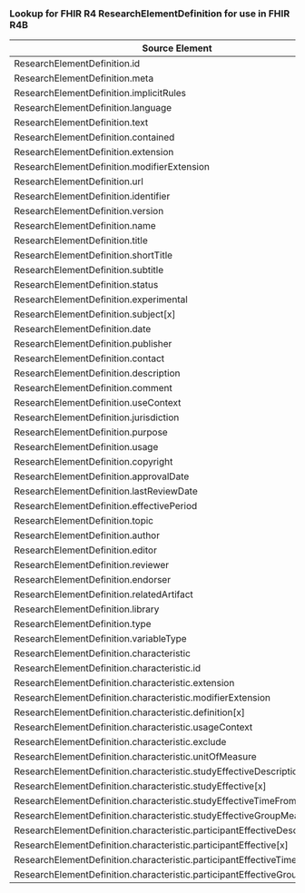 ### Lookup for FHIR R4 ResearchElementDefinition for use in FHIR R4B

| Source Element | Usage | Target |
| -------------- | ----- | ------ |
| ResearchElementDefinition.id | UseElementSameName | ResearchElementDefinition.id |
| ResearchElementDefinition.meta | UseElementSameName | ResearchElementDefinition.meta |
| ResearchElementDefinition.implicitRules | UseElementSameName | ResearchElementDefinition.implicitRules |
| ResearchElementDefinition.language | UseElementSameName | ResearchElementDefinition.language |
| ResearchElementDefinition.text | UseElementSameName | ResearchElementDefinition.text |
| ResearchElementDefinition.contained | UseElementSameName | ResearchElementDefinition.contained |
| ResearchElementDefinition.extension | UseElementSameName | ResearchElementDefinition.extension |
| ResearchElementDefinition.modifierExtension | UseElementSameName | ResearchElementDefinition.modifierExtension |
| ResearchElementDefinition.url | UseElementSameName | ResearchElementDefinition.url |
| ResearchElementDefinition.identifier | UseElementSameName | ResearchElementDefinition.identifier |
| ResearchElementDefinition.version | UseElementSameName | ResearchElementDefinition.version |
| ResearchElementDefinition.name | UseElementSameName | ResearchElementDefinition.name |
| ResearchElementDefinition.title | UseElementSameName | ResearchElementDefinition.title |
| ResearchElementDefinition.shortTitle | UseElementSameName | ResearchElementDefinition.shortTitle |
| ResearchElementDefinition.subtitle | UseElementSameName | ResearchElementDefinition.subtitle |
| ResearchElementDefinition.status | UseElementSameName | ResearchElementDefinition.status |
| ResearchElementDefinition.experimental | UseElementSameName | ResearchElementDefinition.experimental |
| ResearchElementDefinition.subject[x] | UseElementSameName | ResearchElementDefinition.subject[x] |
| ResearchElementDefinition.date | UseElementSameName | ResearchElementDefinition.date |
| ResearchElementDefinition.publisher | UseElementSameName | ResearchElementDefinition.publisher |
| ResearchElementDefinition.contact | UseElementSameName | ResearchElementDefinition.contact |
| ResearchElementDefinition.description | UseElementSameName | ResearchElementDefinition.description |
| ResearchElementDefinition.comment | UseElementSameName | ResearchElementDefinition.comment |
| ResearchElementDefinition.useContext | UseElementSameName | ResearchElementDefinition.useContext |
| ResearchElementDefinition.jurisdiction | UseElementSameName | ResearchElementDefinition.jurisdiction |
| ResearchElementDefinition.purpose | UseElementSameName | ResearchElementDefinition.purpose |
| ResearchElementDefinition.usage | UseElementSameName | ResearchElementDefinition.usage |
| ResearchElementDefinition.copyright | UseElementSameName | ResearchElementDefinition.copyright |
| ResearchElementDefinition.approvalDate | UseElementSameName | ResearchElementDefinition.approvalDate |
| ResearchElementDefinition.lastReviewDate | UseElementSameName | ResearchElementDefinition.lastReviewDate |
| ResearchElementDefinition.effectivePeriod | UseElementSameName | ResearchElementDefinition.effectivePeriod |
| ResearchElementDefinition.topic | UseElementSameName | ResearchElementDefinition.topic |
| ResearchElementDefinition.author | UseElementSameName | ResearchElementDefinition.author |
| ResearchElementDefinition.editor | UseElementSameName | ResearchElementDefinition.editor |
| ResearchElementDefinition.reviewer | UseElementSameName | ResearchElementDefinition.reviewer |
| ResearchElementDefinition.endorser | UseElementSameName | ResearchElementDefinition.endorser |
| ResearchElementDefinition.relatedArtifact | UseElementSameName | ResearchElementDefinition.relatedArtifact |
| ResearchElementDefinition.library | UseElementSameName | ResearchElementDefinition.library |
| ResearchElementDefinition.type | UseElementSameName | ResearchElementDefinition.type |
| ResearchElementDefinition.variableType | UseElementSameName | ResearchElementDefinition.variableType |
| ResearchElementDefinition.characteristic | UseElementSameName | ResearchElementDefinition.characteristic |
| ResearchElementDefinition.characteristic.id | UseElementSameName | ResearchElementDefinition.characteristic.id |
| ResearchElementDefinition.characteristic.extension | UseElementSameName | ResearchElementDefinition.characteristic.extension |
| ResearchElementDefinition.characteristic.modifierExtension | UseElementSameName | ResearchElementDefinition.characteristic.modifierExtension |
| ResearchElementDefinition.characteristic.definition[x] | UseElementSameName | ResearchElementDefinition.characteristic.definition[x] |
| ResearchElementDefinition.characteristic.usageContext | UseElementSameName | ResearchElementDefinition.characteristic.usageContext |
| ResearchElementDefinition.characteristic.exclude | UseElementSameName | ResearchElementDefinition.characteristic.exclude |
| ResearchElementDefinition.characteristic.unitOfMeasure | UseElementSameName | ResearchElementDefinition.characteristic.unitOfMeasure |
| ResearchElementDefinition.characteristic.studyEffectiveDescription | UseElementSameName | ResearchElementDefinition.characteristic.studyEffectiveDescription |
| ResearchElementDefinition.characteristic.studyEffective[x] | UseElementSameName | ResearchElementDefinition.characteristic.studyEffective[x] |
| ResearchElementDefinition.characteristic.studyEffectiveTimeFromStart | UseElementSameName | ResearchElementDefinition.characteristic.studyEffectiveTimeFromStart |
| ResearchElementDefinition.characteristic.studyEffectiveGroupMeasure | UseElementSameName | ResearchElementDefinition.characteristic.studyEffectiveGroupMeasure |
| ResearchElementDefinition.characteristic.participantEffectiveDescription | UseElementSameName | ResearchElementDefinition.characteristic.participantEffectiveDescription |
| ResearchElementDefinition.characteristic.participantEffective[x] | UseElementSameName | ResearchElementDefinition.characteristic.participantEffective[x] |
| ResearchElementDefinition.characteristic.participantEffectiveTimeFromStart | UseElementSameName | ResearchElementDefinition.characteristic.participantEffectiveTimeFromStart |
| ResearchElementDefinition.characteristic.participantEffectiveGroupMeasure | UseElementSameName | ResearchElementDefinition.characteristic.participantEffectiveGroupMeasure |
